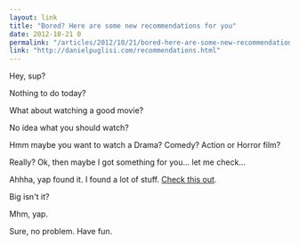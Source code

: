 ```yaml
---
layout: link
title: "Bored? Here are some new recommendations for you"
date: 2012-10-21 0
permalink: "/articles/2012/10/21/bored-here-are-some-new-recommendations-for-you.html"
link: "http://danielpuglisi.com/recommendations.html"
---
```


Hey, sup? 

Nothing to do today? 

What about watching a good movie? 

No idea what you should watch?

Hmm maybe you want to watch a Drama? Comedy? Action or Horror film? 

Really? Ok, then maybe I got something for you... let me check...

Ahhha, yap found it. I found a lot of stuff. [Check this out](http://danielpuglisi.com/recommendations.html).

Big isn't it?

Mhm, yap.

Sure, no problem. Have fun.
